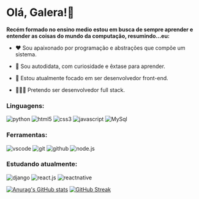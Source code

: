 # Olá, Galera!👋

**Recém formado no ensino medio estou em busca de sempre aprender e entender as coisas do mundo da computação, resumindo...eu:**

* ❤️ Sou apaixonado por programação e abstrações que compõe um sistema.

* 👀 Sou autodidata, com curiosidade e êxtase para aprender.

* 🎯 Estou atualmente focado em ser desenvolvedor front-end.

* 👨🏻‍💻 Pretendo ser desenvolvedor full stack.

### Linguagens:
![python](https://img.shields.io/badge/PYTHON-306998?&logo=python&logoColor=ffdd54&style=flat-square&logoWidth=25) ![html5](https://img.shields.io/badge/HTML-e34c26?&logo=html5&logoColor=ffffff&style=flat-square&logoWidth=30) ![css3](https://img.shields.io/badge/CSS3-2965f1?&logo=css3&logoColor=ffffff&style=flat-square&logoWidth=30) ![javascript](https://img.shields.io/badge/JAVASCRIPT-323330?&logo=javascript&logoColor=f0db4f&style=flat-square&logoWidth=30) ![MySql](https://img.shields.io/badge/MYSQL-00758F?&logo=mysql&logoColor=white&style=flat-square&logoWidth=30)

### Ferramentas:
![vscode](https://img.shields.io/badge/VS%20CODE-0078d7?&logo=visualstudiocode&logoColor=white&style=flat-square&logoWidth=30) ![git](https://img.shields.io/badge/GIT-f34f29?&logo=git&logoColor=white&style=flat-square&logoWidth=30) ![github](https://img.shields.io/badge/GITHUB-414141?&logo=github&logoColor=white&style=flat-square&logoWidth=30) ![node.js](https://img.shields.io/badge/NODE.JS-68A063?&logo=node.js&logoColor=303030&style=flat-square&logoWidth=30) 
 
### Estudando atualmente:
![django](https://img.shields.io/badge/DJANGO-092e20?&logo=django&logoColor=white&style=flat-square&logoWidth=30) ![react.js](https://img.shields.io/badge/REACT.JS-61DAFB?&logo=react&logoColor=303030&style=flat-square&logoWidth=30) ![reactnative](https://img.shields.io/badge/REACT_NATIVE_-282c34?&logo=react&logoColor=61DAFB&style=flat-square&logoWidth=30) 
 
[![Anurag's GitHub stats](https://github-readme-stats.vercel.app/api?username=jonathassc&show_icons=true&theme=radical)](https://github.com/anuraghazra/github-readme-stats) [![GitHub Streak](https://github-readme-streak-stats.herokuapp.com/?user=jonathassc&theme=radical)](https://git.io/streak-stats)
